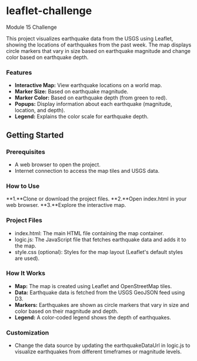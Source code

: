 # leaflet-challenge
Module 15 Challenge

This project visualizes earthquake data from the USGS using Leaflet, showing the locations of earthquakes from the past week. The map displays circle markers that vary in size based on earthquake magnitude and change color based on earthquake depth.

### Features

- **Interactive Map:** View earthquake locations on a world map.
- **Marker Size:** Based on earthquake magnitude.
- **Marker Color:** Based on earthquake depth (from green to red).
- **Popups:** Display information about each earthquake (magnitude, location, and depth).
- **Legend:** Explains the color scale for earthquake depth.

## Getting Started

### Prerequisites

- A web browser to open the project.
- Internet connection to access the map tiles and USGS data.
### How to Use
**1.**Clone or download the project files.
**2.**Open index.html in your web browser.
**3.**Explore the interactive map.

### Project Files

- index.html: The main HTML file containing the map container.
- logic.js: The JavaScript file that fetches earthquake data and adds it to the map.
- style.css (optional): Styles for the map layout (Leaflet's default styles are used).
### How It Works

- **Map:** The map is created using Leaflet and OpenStreetMap tiles.
- **Data:** Earthquake data is fetched from the USGS GeoJSON feed using D3.
- **Markers:** Earthquakes are shown as circle markers that vary in size and color based on their magnitude and depth.
- **Legend:** A color-coded legend shows the depth of earthquakes.

### Customization

- Change the data source by updating the earthquakeDataUrl in logic.js to visualize earthquakes from different timeframes or magnitude levels.

